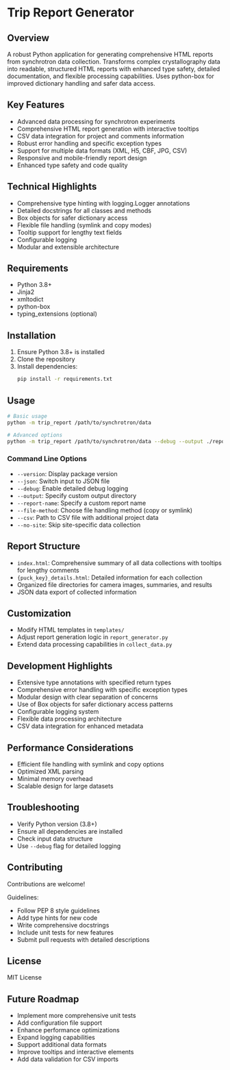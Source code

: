 # Trip Report Generator

## Overview
A robust Python application for generating comprehensive HTML reports from synchrotron data collection. Transforms complex crystallography data into readable, structured HTML reports with enhanced type safety, detailed documentation, and flexible processing capabilities. Uses python-box for improved dictionary handling and safer data access.

## Key Features
- Advanced data processing for synchrotron experiments
- Comprehensive HTML report generation with interactive tooltips
- CSV data integration for project and comments information
- Robust error handling and specific exception types
- Support for multiple data formats (XML, H5, CBF, JPG, CSV)
- Responsive and mobile-friendly report design
- Enhanced type safety and code quality

## Technical Highlights
- Comprehensive type hinting with logging.Logger annotations
- Detailed docstrings for all classes and methods
- Box objects for safer dictionary access
- Flexible file handling (symlink and copy modes)
- Tooltip support for lengthy text fields
- Configurable logging
- Modular and extensible architecture

## Requirements
- Python 3.8+
- Jinja2
- xmltodict
- python-box
- typing_extensions (optional)

## Installation
1. Ensure Python 3.8+ is installed
2. Clone the repository
3. Install dependencies:
   ```bash
   pip install -r requirements.txt
   ```

## Usage
```bash
# Basic usage
python -m trip_report /path/to/synchrotron/data

# Advanced options
python -m trip_report /path/to/synchrotron/data --debug --output ./reports --report-name my_trip
```

### Command Line Options
- `--version`: Display package version
- `--json`: Switch input to JSON file
- `--debug`: Enable detailed debug logging
- `--output`: Specify custom output directory
- `--report-name`: Specify a custom report name
- `--file-method`: Choose file handling method (copy or symlink)
- `--csv`: Path to CSV file with additional project data
- `--no-site`: Skip site-specific data collection

## Report Structure
- `index.html`: Comprehensive summary of all data collections with tooltips for lengthy comments
- `{puck_key}_details.html`: Detailed information for each collection
- Organized file directories for camera images, summaries, and results
- JSON data export of collected information

## Customization
- Modify HTML templates in `templates/`
- Adjust report generation logic in `report_generator.py`
- Extend data processing capabilities in `collect_data.py`

## Development Highlights
- Extensive type annotations with specified return types
- Comprehensive error handling with specific exception types
- Modular design with clear separation of concerns
- Use of Box objects for safer dictionary access patterns
- Configurable logging system
- Flexible data processing architecture
- CSV data integration for enhanced metadata

## Performance Considerations
- Efficient file handling with symlink and copy options
- Optimized XML parsing
- Minimal memory overhead
- Scalable design for large datasets

## Troubleshooting
- Verify Python version (3.8+)
- Ensure all dependencies are installed
- Check input data structure
- Use `--debug` flag for detailed logging

## Contributing
Contributions are welcome! 

Guidelines:
- Follow PEP 8 style guidelines
- Add type hints for new code
- Write comprehensive docstrings
- Include unit tests for new features
- Submit pull requests with detailed descriptions

## License
MIT License

## Future Roadmap
- Implement more comprehensive unit tests
- Add configuration file support
- Enhance performance optimizations
- Expand logging capabilities
- Support additional data formats
- Improve tooltips and interactive elements
- Add data validation for CSV imports